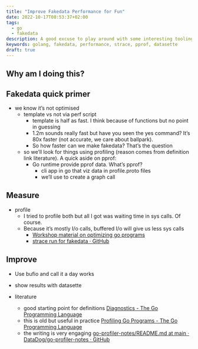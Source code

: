 ```yaml
---
title: "Improve Fakedata Performance for Fun"
date: 2022-10-17T08:53:37+02:00
tags:
  - go
  - fakedata
description: A good excuse to play around with some interesting tooling
keywords: golang, fakedata, performance, strace, pprof, datasette
draft: true
---
```


## Why am I doing this?

## Fakedata quick primer

- we know it’s not optimised
  - template vs not via perf script
    - template is half as fast. I think because of functions but no point in guessing
    - 1.2m sounds really fast but have you seen the yes command? It’s 80x faster (not accurate, we care about ballpark).
    - So how faster can we make fakedata? That’s the question
  - so we’ll look for things using profiling (reason comes from definition link literature). A quick aside on pprof:
    - Go runtime provide pprof data. What’s pprof?
      - cli app in go that viz data in profile.proto files
      - we’ll use to create a graph call

## Measure

- profile
  - I tried to profile both but all I got was waiting time in sys calls. Of course.
  - Because it’s mostly I/o calls, buffered I/o will give us less sys calls
    - [Workshop material on optimizing go programs](https://github.com/sathishvj/optimizing-go-programs#file-io)
    - [strace run for fakedata · GitHub](https://gist.github.com/lucapette/526147688a1b4f3c0e77f5294429cfd7)

## Improve

- Use bufio and call it a day works
- show results with datasette

- literature
  - good starting point for definitions [Diagnostics - The Go Programming Language](https://go.dev/doc/diagnostics)
  - this is old but useful in practice [Profiling Go Programs - The Go Programming Language](https://go.dev/blog/pprof)
  - the writing is very engaging [go-profiler-notes/README.md at main · DataDog/go-profiler-notes · GitHub](https://github.com/DataDog/go-profiler-notes/blob/main/guide/README.md)
